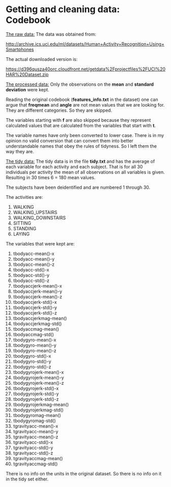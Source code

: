# Getting and cleaning data: Codebook

<ins>The raw data:</ins>
The data was obtained from: 

http://archive.ics.uci.edu/ml/datasets/Human+Activity+Recognition+Using+Smartphones


The actual downloaded version is:

https://d396qusza40orc.cloudfront.net/getdata%2Fprojectfiles%2FUCI%20HAR%20Dataset.zip


<ins>The processed data:</ins>
Only the observations on the **mean** and **standard deviation** were kept.

Reading the original codebook (**features_info.txt** in the dataset) one can 
argue that **freqmean** and **angle** are not mean values that we are looking 
for. They are different categories. So they are skipped.

The variables starting with **f** are also skipped because they represent 
calculated values that are calculated from the variables that start with **t**.

The variable names have only been converted to lower case. There is in my opinion
no valid conversion that can convert them into better understandable names that
obey the rules of tidyness. So I left them the way they are.


<ins>The tidy data:</ins>
The tidy data is in the file **tidy.txt** and has the average of each variable for 
each activity and each subject. That is for all 30 individuals per activity the
mean of all observations on all variables is given. Resulting in 30 times 6 = 180
mean values.

The subjects have been deidentified and are numbered 1 through 30.

The activities are:

1. WALKING  
2. WALKING_UPSTAIRS  
3. WALKING_DOWNSTAIRS  
4. SITTING  
5. STANDING  
6. LAYING  

The variables that were kept are:

1. tbodyacc-mean()-x  
1. tbodyacc-mean()-y  
1. tbodyacc-mean()-z  
1. tbodyacc-std()-x  
1. tbodyacc-std()-y  
1. tbodyacc-std()-z  
1. tbodyaccjerk-mean()-x  
1. tbodyaccjerk-mean()-y  
1. tbodyaccjerk-mean()-z  
1. tbodyaccjerk-std()-x  
1. tbodyaccjerk-std()-y  
1. tbodyaccjerk-std()-z  
1. tbodyaccjerkmag-mean()  
1. tbodyaccjerkmag-std()  
1. tbodyaccmag-mean()  
1. tbodyaccmag-std()  
1. tbodygyro-mean()-x  
1. tbodygyro-mean()-y  
1. tbodygyro-mean()-z  
1. tbodygyro-std()-x  
1. tbodygyro-std()-y  
1. tbodygyro-std()-z  
1. tbodygyrojerk-mean()-x  
1. tbodygyrojerk-mean()-y  
1. tbodygyrojerk-mean()-z  
1. tbodygyrojerk-std()-x  
1. tbodygyrojerk-std()-y  
1. tbodygyrojerk-std()-z  
1. tbodygyrojerkmag-mean()  
1. tbodygyrojerkmag-std()  
1. tbodygyromag-mean()  
1. tbodygyromag-std()  
1. tgravityacc-mean()-x  
1. tgravityacc-mean()-y  
1. tgravityacc-mean()-z  
1. tgravityacc-std()-x  
1. tgravityacc-std()-y  
1. tgravityacc-std()-z  
1. tgravityaccmag-mean()  
1. tgravityaccmag-std()  

There is no info on the units in the original dataset. So there is no info on it in the tidy set either.
